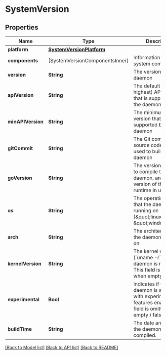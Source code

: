 # SystemVersion

## Properties
Name | Type | Description | Notes
------------ | ------------- | ------------- | -------------
**platform** | [**SystemVersionPlatform**](SystemVersionPlatform.md) |  | [optional] 
**components** | [SystemVersionComponentsInner] | Information about system components  | [optional] 
**version** | **String** | The version of the daemon | [optional] 
**apiVersion** | **String** | The default (and highest) API version that is supported by the daemon  | [optional] 
**minAPIVersion** | **String** | The minimum API version that is supported by the daemon  | [optional] 
**gitCommit** | **String** | The Git commit of the source code that was used to build the daemon  | [optional] 
**goVersion** | **String** | The version Go used to compile the daemon, and the version of the Go runtime in use.  | [optional] 
**os** | **String** | The operating system that the daemon is running on (\&quot;linux\&quot; or \&quot;windows\&quot;)  | [optional] 
**arch** | **String** | The architecture that the daemon is running on  | [optional] 
**kernelVersion** | **String** | The kernel version (&#x60;uname -r&#x60;) that the daemon is running on.  This field is omitted when empty.  | [optional] 
**experimental** | **Bool** | Indicates if the daemon is started with experimental features enabled.  This field is omitted when empty / false.  | [optional] 
**buildTime** | **String** | The date and time that the daemon was compiled.  | [optional] 

[[Back to Model list]](../README.md#documentation-for-models) [[Back to API list]](../README.md#documentation-for-api-endpoints) [[Back to README]](../README.md)


